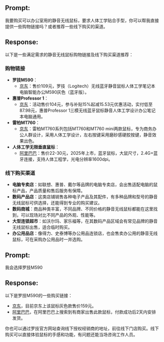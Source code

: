 ## Prompt:
我要购买可以办公室用的静音无线鼠标，要求人体工学贴合手型，你可以帮我直接提供一些购物链接吗？或者推荐一些线下购买的渠道。

## Response:
以下是一些满足需求的静音无线鼠标购物链接及线下购买渠道推荐：

### 购物链接
- **罗技M590**：
    - [京东](https://item.jd.com/10145768728411.html)：售价109元，罗技（Logitech）无线蓝牙静音鼠标人体工学笔记本电脑智能办公M590灰色（蓝牙版）。
- **惠普Professor 1**：
    - [京东](https://item.jd.com/100104032964.html)：活动售价104元，参与补贴15%起减15.53元优惠活动，实付低至87.98元，惠普Professor 1三模无线蓝牙鼠标静音人体工学设计办公笔记本电脑通用。
- **雷柏MT760**：
    - [京东](https://item.jd.com/100072674347.html)：雷柏MT760系列包括MT760和MT760 mini两款鼠标，专为商务办公人群设计，采用人体工学设计，左右按键采用磨砂感硬胶按键，静音效果出色。
- **人体工学无限垂直鼠标**：
    - [阿里巴巴](http://m.1688.com/offer/915289295669.html)：售价22-30元，2025年上市，蓝牙鼠标，大鼠尺寸，2.4G+蓝牙连接，支持人体工程学，光电分辨率1600dpi。

### 线下购买渠道
- **电脑专卖店**：如联想、惠普、戴尔等品牌的电脑专卖店，会出售适配电脑的鼠标产品，产品质量和售后服务有保障。
- **数码产品店**：这类店铺销售各种电子产品及其配件，有多种品牌和型号的静音无线鼠标可供选择，还能得到专业的购买建议。
- **数码商城**：商品种类丰富，不同品牌、不同价格的静音无线鼠标都能在这里找到，可以现场对比不同产品的外观、性能等。
- **大型连锁超市**：如沃尔玛、家乐福等，在其数码产品区域会有常见品牌的静音无线鼠标出售，适合临时购买。
- **办公用品店**：像得力、史泰博等办公用品连锁店，也会售卖办公用的静音无线鼠标，可在采购办公用品时一并选购。

## Prompt:
我会选择罗技M590

## Response:
以下是罗技M590的一些购买链接：
- [京东](https://item.jd.com/10145768728411.html)，目前京东上该鼠标灰色款售价159元。
- [阿里巴巴](http://m.1688.com/offer/893684261446.html)，在阿里巴巴上搜索到有商家出售此款鼠标，付款成功后2天内安排发货。

你也可以通过罗技官方网站查询线下授权经销商的地址，前往线下门店购买。线下购买可以直接体验鼠标的手感和功能，有问题还能当场咨询工作人员。
